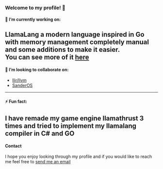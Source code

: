 ### Welcome to my profile! 👋

#### 🔭 I’m currently working on:
LlamaLang a modern language inspired in Go with memory management completely manual and some additions to make it easier.  
You can see more of it [here](https://github.com/LlamaTechnologies/LlamaLang)
---
#### 👯 I’m looking to collaborate on:
- [llir/llvm](https://github.com/llir/llvm)
- [SanderOS](https://github.com/AdeRegt/SanderOSUSB)
---
#### ⚡ Fun fact:
I have remade my game engine llamathrust 3 times and tried to implement my llamalang compiler in C# and GO
---
#### Contact
I hope you enjoy looking through my profile and if you would like to reach me feel free to [send me an email](pnarvaja.21@gmail.com)
